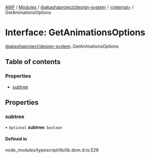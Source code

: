 [AWF](../README.md) / [Modules](../modules.md) / [@akashaproject/design-system](../modules/akashaproject_design_system.md) / [<internal\>](../modules/akashaproject_design_system._internal_.md) / GetAnimationsOptions

# Interface: GetAnimationsOptions

[@akashaproject/design-system](../modules/akashaproject_design_system.md).[<internal>](../modules/akashaproject_design_system._internal_.md).GetAnimationsOptions

## Table of contents

### Properties

- [subtree](akashaproject_design_system._internal_.GetAnimationsOptions.md#subtree)

## Properties

### subtree

• `Optional` **subtree**: `boolean`

#### Defined in

node_modules/typescript/lib/lib.dom.d.ts:529
